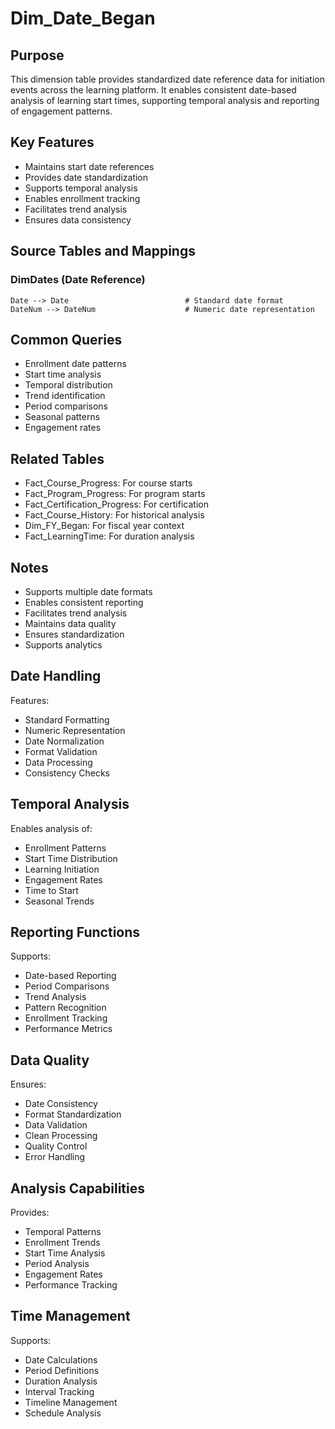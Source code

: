 # Dim_Date_Began

## Purpose
This dimension table provides standardized date reference data for initiation events across the learning platform. It enables consistent date-based analysis of learning start times, supporting temporal analysis and reporting of engagement patterns.

## Key Features
- Maintains start date references
- Provides date standardization
- Supports temporal analysis
- Enables enrollment tracking
- Facilitates trend analysis
- Ensures data consistency

## Source Tables and Mappings

### DimDates (Date Reference)
    Date --> Date                          # Standard date format
    DateNum --> DateNum                    # Numeric date representation

## Common Queries
- Enrollment date patterns
- Start time analysis
- Temporal distribution
- Trend identification
- Period comparisons
- Seasonal patterns
- Engagement rates

## Related Tables
- Fact_Course_Progress: For course starts
- Fact_Program_Progress: For program starts
- Fact_Certification_Progress: For certification
- Fact_Course_History: For historical analysis
- Dim_FY_Began: For fiscal year context
- Fact_LearningTime: For duration analysis

## Notes
- Supports multiple date formats
- Enables consistent reporting
- Facilitates trend analysis
- Maintains data quality
- Ensures standardization
- Supports analytics

## Date Handling
Features:
- Standard Formatting
- Numeric Representation
- Date Normalization
- Format Validation
- Data Processing
- Consistency Checks

## Temporal Analysis
Enables analysis of:
- Enrollment Patterns
- Start Time Distribution
- Learning Initiation
- Engagement Rates
- Time to Start
- Seasonal Trends

## Reporting Functions
Supports:
- Date-based Reporting
- Period Comparisons
- Trend Analysis
- Pattern Recognition
- Enrollment Tracking
- Performance Metrics

## Data Quality
Ensures:
- Date Consistency
- Format Standardization
- Data Validation
- Clean Processing
- Quality Control
- Error Handling

## Analysis Capabilities
Provides:
- Temporal Patterns
- Enrollment Trends
- Start Time Analysis
- Period Analysis
- Engagement Rates
- Performance Tracking

## Time Management
Supports:
- Date Calculations
- Period Definitions
- Duration Analysis
- Interval Tracking
- Timeline Management
- Schedule Analysis 